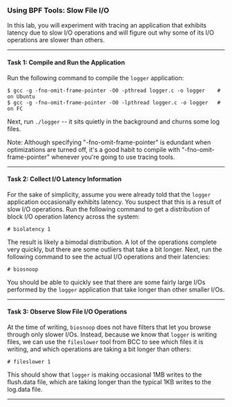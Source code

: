 ### Using BPF Tools: Slow File I/O

In this lab, you will experiment with tracing an application that exhibits latency due to slow I/O operations and will figure out why some of its I/O operations are slower than others.

- - -

#### Task 1: Compile and Run the Application

Run the following command to compile the `logger` application:

```
$ gcc -g -fno-omit-frame-pointer -O0 -pthread logger.c -o logger    # on Ubuntu
$ gcc -g -fno-omit-frame-pointer -O0 -lpthread logger.c -o logger   # on FC
```

Next, run `./logger` -- it sits quietly in the background and churns some log files.

Note: Although specifying "-fno-omit-frame-pointer" is edundant when optimizations are turned off, it's a good habit to compile with "-fno-omit-frame-pointer" whenever you're going to use tracing tools.

- - -

#### Task 2: Collect I/O Latency Information

For the sake of simplicity, assume you were already told that the `logger` application occasionally exhibits latency. You suspect that this is a result of slow I/O operations. Run the following command to get a distribution of block I/O operation latency across the system:

```
# biolatency 1
```

The result is likely a bimodal distribution. A lot of the operations complete very quickly, but there are some outliers that take a bit longer. Next, run the following command to see the actual I/O operations and their latencies:

```
# biosnoop
```

You should be able to quickly see that there are some fairly large I/Os performed by the `logger` application that take longer than other smaller I/Os.

- - -

#### Task 3: Observe Slow File I/O Operations

At the time of writing, `biosnoop` does not have filters that let you browse through only slower I/Os. Instead, because we know that `logger` is writing files, we can use the `fileslower` tool from BCC to see which files it is writing, and which operations are taking a bit longer than others:

```
# fileslower 1
```

This should show that `logger` is making occasional 1MB writes to the flush.data file, which are taking longer than the typical 1KB writes to the log.data file.

- - -

